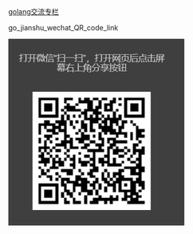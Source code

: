 [golang交流专栏](https://www.jianshu.com/c/e52478e25c60)

go_jianshu_wechat_QR_code_link

![简书二维码](go_jianshu_wechat_QR_code_link.PNG)
